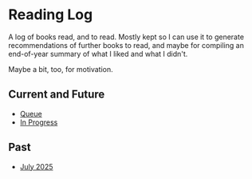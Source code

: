 # Reading Log

A log of books read, and to read. Mostly kept so I can use it to generate recommendations of further books to read, and maybe for compiling an end-of-year summary of what I liked and what I didn't.

Maybe a bit, too, for motivation.

## Current and Future

* [Queue](https://github.com/biesnecker/reading-log/blob/main/queue.md)
* [In Progress](https://github.com/biesnecker/reading-log/blob/main/in-progress.md)

## Past

* [July 2025](https://github.com/biesnecker/reading-log/blob/main/2025-07.md)

